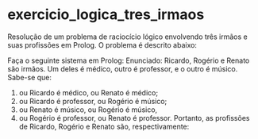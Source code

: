 # exercicio_logica_tres_irmaos
Resolução de um problema de raciocício lógico envolvendo três irmãos e suas profissões em Prolog.
O problema é descrito abaixo: 

Faça o seguinte sistema em Prolog:
Enunciado:
Ricardo, Rogério e Renato são irmãos. Um deles é médico, outro é
professor, e o outro é músico. Sabe-se que:
1) ou Ricardo é médico, ou Renato é médico;
2) ou Ricardo é professor, ou Rogério é músico;
3) ou Renato é músico, ou Rogério é músico,
4) ou Rogério é professor, ou Renato é professor.
Portanto, as profissões de Ricardo, Rogério e Renato são,
respectivamente:
